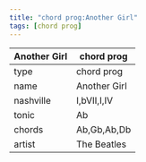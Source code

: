 ```yaml
---
title: "chord prog:Another Girl"
tags: [chord prog]
---
```


|Another Girl|chord prog|
|---|---|
|type|chord prog|
|name|Another Girl|
|nashville|I,bVII,I,IV|
|tonic|Ab|
|chords|Ab,Gb,Ab,Db|
|artist|The Beatles|



